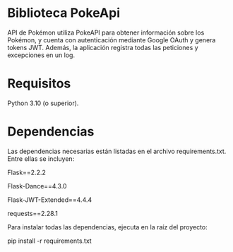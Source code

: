 # Biblioteca PokeApi

API de Pokémon utiliza PokeAPI para obtener información sobre los Pokémon, y cuenta con autenticación mediante Google OAuth y genera  tokens JWT. 
Además, la aplicación registra todas las peticiones y excepciones en un log.


# Requisitos
Python 3.10 (o superior).

# Dependencias

Las dependencias necesarias están listadas en el archivo requirements.txt. Entre ellas se incluyen:

Flask==2.2.2

Flask-Dance==4.3.0

Flask-JWT-Extended==4.4.4

requests==2.28.1

Para instalar todas las dependencias, ejecuta en la raíz del proyecto:

pip install -r requirements.txt

